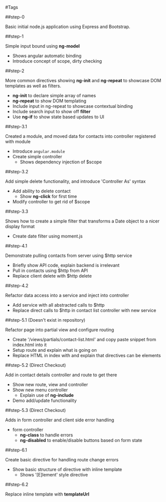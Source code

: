 #Tags

##step-0

Basic initial node.js application using Express and Bootstrap.

##step-1

Simple input bound using **ng-model**

 - Shows angular automatic binding
 - Introduce concept of scope, dirty checking

##step-2

More common directives showing **ng-init** and **ng-repeat** to showcase DOM templates as well as filters.

 - **ng-init** to declare simple array of names
 - **ng-repeat** to show DOM templating
 - Include input in ng-repeat to showcase contextual binding
 - Include search input to show off **filter**
 - Use **ng-if** to show state based updates to UI

##step-3.1

Created a module, and moved data for contacts into controller registered with module

  - Introduce <code>angular.module</code>
  - Create simple controller
    - Shows dependency injection of $scope

##step-3.2

Add simple delete functionality, and introduce 'Controller As' syntax

  - Add ability to delete contact
    - Show **ng-click** for first time
  - Modify controller to get rid of $scope

##step-3.3

Shows how to create a simple filter that transforms a Date object to a nicer display format

  - Create date filter using moment.js

##step-4.1

Demonstrate pulling contacts from server using $http service

  - Briefly show API code, explain backend is irrelevant
  - Pull in contacts using $http from API
  - Replace client delete with $http delete

##step-4.2

Refactor data access into a service and inject into controller

  - Add service with all abstracted calls to $http
  - Replace direct calls to $http in contact list controller with new service

##step-5.1 (Doesn't exist in repository)

Refactor page into partial view and configure routing

  - Create '/views/partials/contact-list.html' and copy paste snippet from index.html into it
  - Setup route and explain what is going on
  - Replace HTML in index with **<ng-view>** and explain that directives can be elements

##step-5.2 (Direct Checkout)

Add in contact details controller and route to get there

  - Show new route, view and controller
  - Show new menu controller
    - Explain use of **ng-include**
  - Demo add/update functionality

##step-5.3 (Direct Checkout)

Adds in form controller and client side error handling

  - form controller
    - **ng-class** to handle errors
    - **ng-disabled** to enable/disable buttons based on form state

##step-6.1

Create basic directive for handling route change errors

  - Show basic structure of directive with inline template
    - Shows '[E]lement' style directive

##step-6.2

Replace inline template with **templateUrl**

